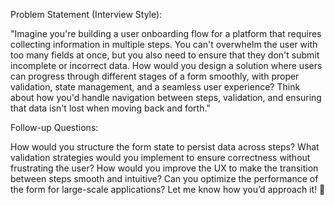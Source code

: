 Problem Statement (Interview Style):

"Imagine you're building a user onboarding flow for a platform that requires collecting information in multiple steps. You can't overwhelm the user with too many fields at once, but you also need to ensure that they don't submit incomplete or incorrect data. How would you design a solution where users can progress through different stages of a form smoothly, with proper validation, state management, and a seamless user experience? Think about how you'd handle navigation between steps, validation, and ensuring that data isn't lost when moving back and forth."

Follow-up Questions:

How would you structure the form state to persist data across steps?
What validation strategies would you implement to ensure correctness without frustrating the user?
How would you improve the UX to make the transition between steps smooth and intuitive?
Can you optimize the performance of the form for large-scale applications?
Let me know how you’d approach it! 🚀